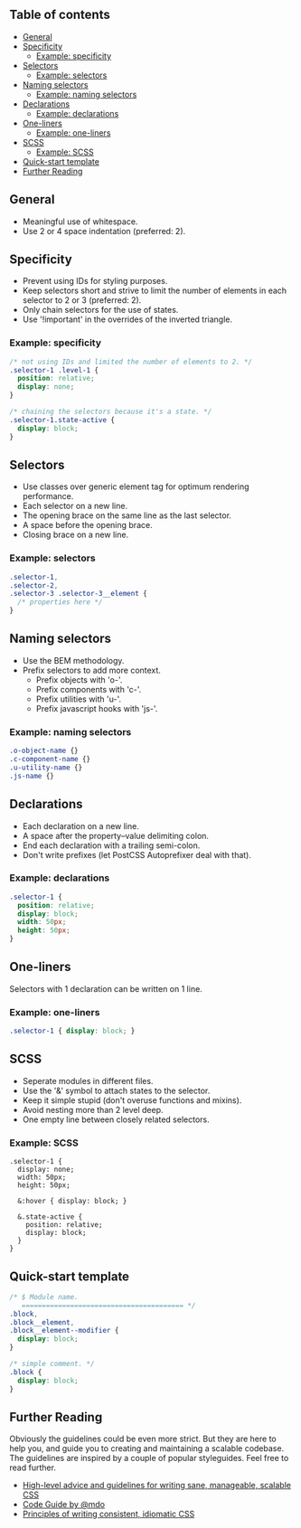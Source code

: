 ## Table of contents
- [General](#general)
- [Specificity](#specificity)
  + [Example: specificity](#example-specificity)
- [Selectors](#selectors)
  + [Example: selectors](#example-selectors)
- [Naming selectors](#naming-selectors)
  + [Example: naming selectors](#example-naming-selectors)
- [Declarations](#declarations)
  + [Example: declarations](#example-declarations)
- [One-liners](#one-liners)
  + [Example: one-liners](#example-one-liners)
- [SCSS](#scss)
  + [Example: SCSS](#example-scss)
- [Quick-start template](#quick-start-template)
- [Further Reading](#further-reading)



## General
- Meaningful use of whitespace.
- Use 2 or 4 space indentation (preferred: 2).



## Specificity
- Prevent using IDs for styling purposes.
- Keep selectors short and strive to limit the number of elements in each selector to 2 or 3 (preferred: 2).
- Only chain selectors for the use of states.
- Use '!important' in the overrides of the inverted triangle.

### Example: specificity
```css
/* not using IDs and limited the number of elements to 2. */
.selector-1 .level-1 {
  position: relative;
  display: none; 
}

/* chaining the selectors because it's a state. */
.selector-1.state-active {
  display: block;
}
```



## Selectors
- Use classes over generic element tag for optimum rendering performance.
- Each selector on a new line.
- The opening brace on the same line as the last selector.
- A space before the opening brace.
- Closing brace on a new line.

### Example: selectors
```css
.selector-1,
.selector-2,
.selector-3 .selector-3__element {
  /* properties here */
}
```



## Naming selectors
- Use the BEM methodology.
- Prefix selectors to add more context.
  + Prefix objects with 'o-'.
  + Prefix components with 'c-'.
  + Prefix utilities with 'u-'.
  + Prefix javascript hooks with 'js-'.

### Example: naming selectors
```css
.o-object-name {}
.c-component-name {}
.u-utility-name {}
.js-name {}
```



## Declarations
- Each declaration on a new line.
- A space after the property–value delimiting colon.
- End each declaration with a trailing semi-colon.
- Don't write prefixes (let PostCSS Autoprefixer deal with that).

### Example: declarations
```css
.selector-1 {
  position: relative;
  display: block;
  width: 50px;
  height: 50px;
}
```



## One-liners
Selectors with 1 declaration can be written on 1 line.

### Example: one-liners
```css
.selector-1 { display: block; }
```



## SCSS
- Seperate modules in different files.
- Use the '&' symbol to attach states to the selector.
- Keep it simple stupid (don't overuse functions and mixins).
- Avoid nesting more than 2 level deep.
- One empty line between closely related selectors.

### Example: SCSS
```
.selector-1 {
  display: none;
  width: 50px;
  height: 50px;

  &:hover { display: block; }

  &.state-active {
    position: relative; 
    display: block; 
  }
}
```



## Quick-start template
```css
/* $ Module name.
   ======================================== */
.block,
.block__element,
.block__element--modifier {
  display: block;
}

/* simple comment. */
.block {
  display: block;
}
```



## Further Reading
Obviously the guidelines could be even more strict. But they are here to help you, and guide you to creating and maintaining a scalable codebase. The guidelines are inspired by a couple of popular styleguides. Feel free to read further.

- [High-level advice and guidelines for writing sane, manageable, scalable CSS](http://cssguidelin.es/ "cssguidelin.es/")
- [Code Guide by @mdo](http://codeguide.co/#css "codeguide.co/#css")
- [Principles of writing consistent, idiomatic CSS](https://github.com/necolas/idiomatic-css "github.com/necolas/idiomatic-css")
